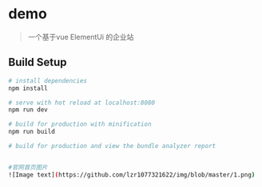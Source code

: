 # demo

> 一个基于vue ElementUi 的企业站 

## Build Setup

``` bash
# install dependencies
npm install

# serve with hot reload at localhost:8080
npm run dev

# build for production with minification
npm run build

# build for production and view the bundle analyzer report


#官网首页图片
![Image text](https://github.com/lzr1077321622/img/blob/master/1.png)
```


